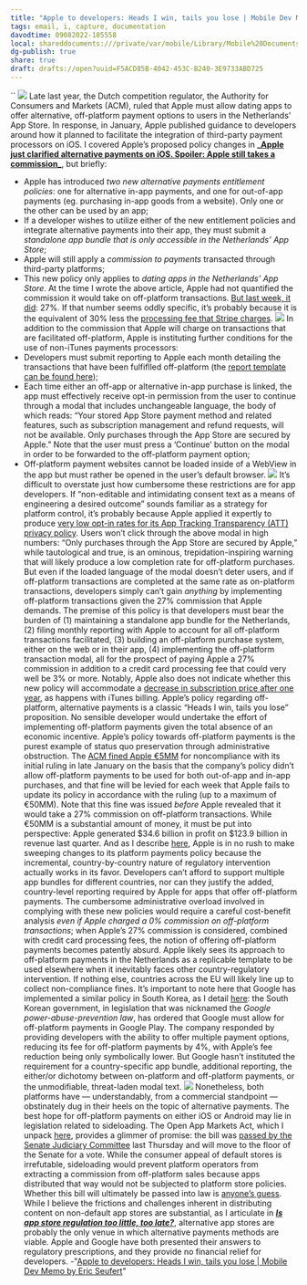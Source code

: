 ```yaml
---
title: "Apple to developers: Heads I win, tails you lose | Mobile Dev Memo by Eric Seufert"
tags: email, i, capture, documentation
davodtime: 09082022-105558
local: shareddocuments:///private/var/mobile/Library/Mobile%20Documents/iCloud~md~obsidian/Documents/OBSHIDDIAN/drafts/F5ACD85B-4042-453C-B240-3E9733ABD725.md
dg-publish: true
share: true
draft: drafts://open?uuid=F5ACD85B-4042-453C-B240-3E9733ABD725
---
```

``
![](https://mobiledevmemo.com/wp-content/uploads/2022/02/MobileDevMemo_Heads_I_Win_Tails_You_Lose-1024x683.jpg)
Late last year, the Dutch competition regulator, the Authority for Consumers and Markets (ACM), ruled that Apple must allow dating apps to offer alternative, off-platform payment options to users in the Netherlands’ App Store. In response, in January, Apple published guidance to developers around how it planned to facilitate the integration of third-party payment processors on iOS. I covered Apple’s proposed policy changes in **_[Apple just clarified alternative payments on iOS. Spoiler: Apple still takes a commission_](https://mobiledevmemo.com/apple-just-clarified-alternative-payments-on-ios-spoiler-apple-still-takes-a-commission/)**, but briefly:
  * Apple has introduced _two new alternative payments entitlement policies_: one for alternative in-app payments, and one for out-of-app payments (eg. purchasing in-app goods from a website). Only one or the other can be used by an app;
  * If a developer wishes to utilize either of the new entitlement policies and integrate alternative payments into their app, they must submit a _standalone app bundle that is only accessible in the Netherlands’ App Store_;
  * Apple will still apply a _commission to payments_ transacted through third-party platforms;
  * This new policy only applies to _dating apps in the Netherlands’ App Store_.
At the time I wrote the above article, Apple had not quantified the commission it would take on off-platform transactions. [But last week, it did](https://developer.apple.com/support/storekit-external-entitlement/): 27%. If that number seems oddly specific, it’s probably because it is the equivalent of 30% less the [processing fee that Stripe charges](https://stripe.com/pricing). 
![](https://mobiledevmemo.com/wp-content/uploads/2022/02/Screen-Shot-2022-02-04-at-2.22.55-PM-1024x700.png)
In addition to the commission that Apple will charge on transactions that are facilitated off-platform, Apple is instituting further conditions for the use of non-iTunes payments processors:
  * Developers must submit reporting to Apple each month detailing the transactions that have been fulfiflled off-platform (the [report template can be found here](https://developer.apple.com/support/downloads/storekit-external-reports.zip));
  * Each time either an off-app or alternative in-app purchase is linked, the app must effectively receive opt-in permission from the user to continue through a modal that includes unchangeable language, the body of which reads: “Your stored App Store payment method and related features, such as subscription management and refund requests, will not be available. Only purchases through the App Store are secured by Apple.” Note that the user must press a ‘Continue’ button on the modal in order to be forwarded to the off-platform payment option;
  * Off-platform payment websites cannot be loaded inside of a WebView in the app but must rather be opened in the user’s default browser.
![](https://mobiledevmemo.com/wp-content/uploads/2022/02/Screen-Shot-2022-02-04-at-2.33.00-PM-1024x897.png)
It’s difficult to overstate just how cumbersome these restrictions are for app developers. If “non-editable and intimidating consent text as a means of engineering a desired outcome” sounds familiar as a strategy for platform control, it’s probably because Apple applied it expertly to produce [very low opt-in rates for its App Tracking Transparency (ATT) privacy policy](https://mobiledevmemo.com/att-advantages-apples-ad-network-heres-how-to-fix-that/). Users won’t click through the above modal in high numbers: “Only purchases through the App Store are secured by Apple,” while tautological and true, is an ominous, trepidation-inspiring warning that will likely produce a low completion rate for off-platform purchases.
But even if the loaded language of the modal doesn’t deter users, and if off-platform transactions are completed at the same rate as on-platform transactions, developers simply can’t gain _anything_ by implementing off-platform transactions given the 27% commission that Apple demands. The premise of this policy is that developers must bear the burden of (1) maintaining a standalone app bundle for the Netherlands, (2) filing monthly reporting with Apple to account for all off-platform transactions facilitated, (3) building an off-platform purchase system, either on the web or in their app, (4) implementing the off-platform transaction modal, all for the prospect of paying Apple a 27% commission in addition to a credit card processing fee that could very well be 3% or more. Notably, Apple also does not indicate whether this new policy will accommodate a [decrease in subscription price after one year](https://twitter.com/joshburns_sf/status/1489732465535033346?s=21), as happens with iTunes billing.
Apple’s policy regarding off-platform, alternative payments is a classic “Heads I win, tails you lose” proposition. No sensible developer would undertake the effort of implementing off-platform payments given the total absence of an economic incentive. Apple’s policy towards off-platform payments is the purest example of status quo preservation through administrative obstruction.
The [ACM fined Apple €5MM](https://www.acm.nl/en/publications/apple-fails-satisfy-requirements-set-acm) for noncompliance with its initial ruling in late January on the basis that the company’s policy didn’t allow off-platform payments to be used for both out-of-app and in-app purchases, and that fine will be levied for each week that Apple fails to update its policy in accordance with the ruling (up to a maximum of €50MM). Note that this fine was issued _before_ Apple revealed that it would take a 27% commission on off-platform transactions. While €50MM is a substantial amount of money, it must be put into perspective: Apple generated $34.6 billion in profit on $123.9 billion in revenue last quarter.
And as I describe [here](https://mobiledevmemo.com/apple-just-clarified-alternative-payments-on-ios-spoiler-apple-still-takes-a-commission/), Apple is in no rush to make sweeping changes to its platform payments policy because the incremental, country-by-country nature of regulatory intervention actually works in its favor. Developers can’t afford to support multiple app bundles for different countries, nor can they justify the added, country-level reporting required by Apple for apps that offer off-platform payments. The cumbersome administrative overload involved in complying with these new policies would require a careful cost-benefit analysis _even if Apple charged a 0% commission on off-platform transactions_; when Apple’s 27% commission is considered, combined with credit card processing fees, the notion of offering off-platform payments becomes patently absurd. Apple likely sees its approach to off-platform payments in the Netherlands as a replicable template to be used elsewhere when it inevitably faces other country-regulatory intervention. If nothing else, countries across the EU will likely line up to collect non-compliance fines.
It’s important to note here that Google has implemented a similar policy in South Korea, as I detail [here](https://mobiledevmemo.com/apple-just-clarified-alternative-payments-on-ios-spoiler-apple-still-takes-a-commission/): the South Korean government, in legislation that was nicknamed the _Google power-abuse-prevention law_, has ordered that Google must allow for off-platform payments in Google Play. The company responded by providing developers with the ability to offer multiple payment options, reducing its fee for off-platform payments by 4%, with Apple’s fee reduction being only symbolically lower. But Google hasn’t instituted the requirement for a country-specific app bundle, additional reporting, the either/or dichotomy between on-platform and off-platform payments, or the unmodifiable, threat-laden modal text.
![](https://mobiledevmemo.com/wp-content/uploads/2022/02/Untitled-750x1024.png)
Nonetheless, both platforms have — understandably, from a commercial standpoint — obstinately dug in their heels on the topic of alternative payments. 
The best hope for off-platform payments on either iOS or Android may lie in legislation related to sideloading. The Open App Markets Act, which I unpack [here](https://mobiledevmemo.com/is-app-store-regulation-too-little-too-late/), provides a glimmer of promise: the bill was [passed by the Senate Judiciary Committee](https://9to5mac.com/2022/02/03/app-store-open-markets-act-senate-advance/) last Thursday and will move to the floor of the Senate for a vote. While the consumer appeal of default stores is irrefutable, sideloading would prevent platform operators from extracting a commission from off-platform sales because apps distributed that way would not be subjected to platform store policies. Whether this bill will ultimately be passed into law is [anyone’s guess](https://www.bloomberg.com/news/newsletters/2022-02-06/will-apple-have-to-allow-outside-alternative-app-stores-and-sideloading-kzbdncxh).
While I believe the frictions and challenges inherent in distributing content on non-default app stores are substantial, as I articulate in **_[Is app store regulation too little, too late?](https://mobiledevmemo.com/is-app-store-regulation-too-little-too-late/)_**, alternative app stores are probably the only venue in which alternative payments methods are viable. Apple and Google have both presented their answers to regulatory prescriptions, and they provide no financial relief for developers.
-"[Apple to developers: Heads I win, tails you lose | Mobile Dev Memo by Eric Seufert](https://mobiledevmemo.com/apple-to-developers-heads-i-win-tails-you-lose/)"
